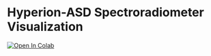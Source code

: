 # Hyperion-ASD Spectroradiometer Visualization
[![Open In Colab](https://colab.research.google.com/assets/colab-badge.svg)](https://colab.research.google.com/github.com/rmccormick-contractor/Hyperion-ASD-Visualization/blob/main/Hyperion_ASD_Visualization.ipynb)
